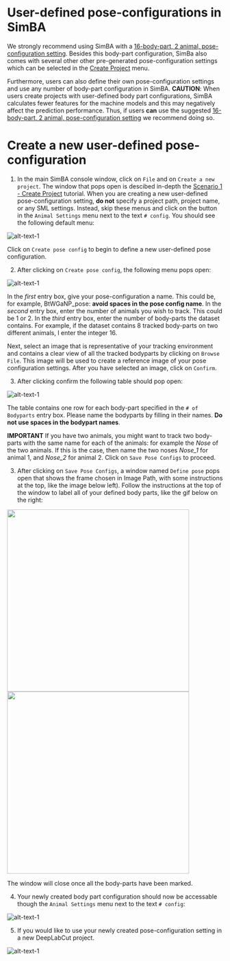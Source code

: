 # User-defined pose-configurations in SimBA

We strongly recommend using SimBA with a [16-body-part, 2 animal, pose-configuration setting](https://github.com/sgoldenlab/simba/blob/master/docs/Tutorial_DLC.md#pose-estimation-body-part-labelling). Besides this body-part configuration, SimBa also comes with several other other pre-generated pose-configuration settings which can be selected in the [Create Project](https://github.com/sgoldenlab/simba/blob/master/docs/Scenario1.md#step-1-generate-project-config) menu.

Furthermore, users can also define their own pose-configuration settings and use any number of body-part configuration in SimBA. **CAUTION**: When users create projects with user-defined body part configurations, SimBA calculates fewer features for the machine models and this may negatively affect the prediction performance. Thus, if users **can** use the suggested [16-body-part, 2 animal, pose-configuration setting](https://github.com/sgoldenlab/simba/blob/master/docs/Tutorial_DLC.md#pose-estimation-body-part-labelling) we recommend doing so. 

# Create a new user-defined pose-configuration

1. In the main SimBA console window, click on `File` and on `Create a new project`. The window that pops open is descibed in-depth the [Scenario 1 - Create Project](https://github.com/sgoldenlab/simba/blob/master/docs/Scenario1.md#step-1-generate-project-config) tutorial. When you are creating a new user-defined pose-configuration setting, **do not** specify a project path, project name, or any SML settings. Instead, skip these menus and click on the button in the `Animal Settings` menu next to the text `# config`. You should see the following default menu:

![alt-text-1](https://github.com/sgoldenlab/simba/blob/master/images/Create_pose_config_1.png "Pose config menu 1")

Click on `Create pose config` to begin to define a new user-defined pose configuration. 

2.  After clicking on `Create pose config`, the following menu pops open:

![alt-text-1](https://github.com/sgoldenlab/simba/blob/master/images/Pose_config_2.PNG "Pose config menu 2")

In the *first* entry box, give your pose-configuration a name. This could be, for example, BtWGaNP_pose: **avoid spaces in the pose config name**. In the *second* entry box, enter the number of animals you wish to track. This could be 1 or 2. In the *third* entry box, enter the number of body-parts the dataset contains. For example, if the dataset contains 8 tracked body-parts on two different animals, I enter the integer 16. 

Next, select an image that is representative of your tracking environment and contains a clear view of all the tracked bodyparts by clicking on `Browse File`. This image will be used to create a reference image of your pose configuration settings. After you have selected an image, click on `Confirm`.

3. After clicking confirm the following table should pop open:

![alt-text-1](https://github.com/sgoldenlab/simba/blob/master/images/Pose_config_image_3.PNG "Pose config menu 3")

The table contains one row for each body-part specified in the `# of Bodyparts` entry box. Please name the bodyparts by filling in their names. **Do not use spaces in the bodypart names**.

**IMPORTANT** If you have two animals, you might want to track two body-parts with the same name for each of the animals: for example the *Nose* of the two animals. If this is the case, then name the two noses *Nose_1* for animal 1, and *Nose_2* for animal 2.  Click on `Save Pose Configs` to proceed. 

3. After clicking on `Save Pose Configs`, a window named `Define pose` pops open that shows the frame chosen in Image Path, with some instructions at the top, like the image below left). Follow the instructions at the top of the window to label all of your defined body parts, like the gif below on the right: 


<img src="https://github.com/sgoldenlab/simba/blob/master/images/Pose_config_image_4.PNG" width="425"/> <img src="https://github.com/sgoldenlab/simba/blob/master/images/Draw_pose.gif" width="425"/>

The window will close once all the body-parts have been marked. 

4. Your newly created body part configuration should now be accessable though the `Animal Settings` menu next to the text `# config`:

![alt-text-1](https://github.com/sgoldenlab/simba/blob/master/images/Pose_config_image_5.PNG "Pose config menu 5")

5. If you would like to use your newly created pose-configuration setting in a new DeepLabCut project. 

![alt-text-1](https://github.com/sgoldenlab/simba/blob/master/images/DLC_menu_pose.png "Pose config menu 6")










